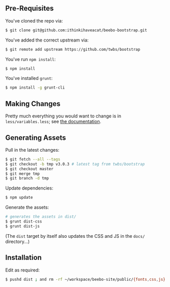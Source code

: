 ## Pre-Requisites

You've cloned the repo via:

````sh
$ git clone git@github.com:ithinkihaveacat/beebo-bootstrap.git
````

You've added the correct upstream via:

````sh
$ git remote add upstream https://github.com/twbs/bootstrap
````

You've run `npm install`:

````sh
$ npm install
````

You've installed `grunt`:

````sh
$ npm install -g grunt-cli
````

## Making Changes

Pretty much everything you would want to change is in `less/variables.less`; see [the documentation](http://getbootstrap.com/customize/#less-variables).

## Generating Assets

Pull in the latest changes:

````sh
$ git fetch --all --tags
$ git checkout -b tmp v3.0.3 # latest tag from twbs/bootstrap
$ git checkout master
$ git merge tmp
$ git branch -d tmp
````

Update dependencies:

````sh
$ npm update
````

Generate the assets:

````sh
# generates the assets in dist/
$ grunt dist-css 
$ grunt dist-js
````

(The `dist` target by itself also updates the CSS and JS in the `docs/`
directory...)

## Installation

Edit as required:

````sh
$ pushd dist ; and rm -rf ~/workspace/beebo-site/public/{fonts,css,js} ; and cp -a . ~/workspace/beebo-site/public ; and popd
````
